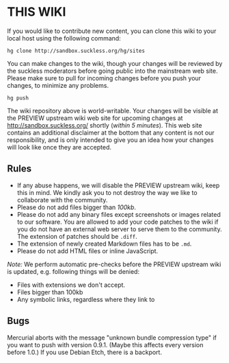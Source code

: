 THIS WIKI
=========
If you would like to contribute new content, you can clone this wiki to your
local host using the following command:

	hg clone http://sandbox.suckless.org/hg/sites

You can make changes to the wiki, though your changes will be reviewed by the
suckless moderators before going public into the mainstream web site. Please
make sure to pull for incoming changes before you push your changes, to
minimize any problems.

	hg push

The wiki repository above is world-writable. Your changes will be visible
at the PREVIEW upstream wiki web site for upcoming changes at
<http://sandbox.suckless.org/> shortly (*within 5 minutes*). This web site
contains an additional disclaimer at the bottom that any content is not our
responsibility, and is only intended to give you an idea how your changes will
look like once they are accepted. 

Rules
-----
* If any abuse happens, we will disable the PREVIEW upstream wiki, keep this
  in mind. We kindly ask you to not destroy the way we like to collaborate
  with the community.
* Please do not add files bigger than *100kb*.
* Please do not add any binary files except screenshots or images related to our software.
  You are allowed to add your code patches to the wiki if you do not have an
  external web server to serve them to the community. The extension of patches
  should be `.diff`.
* The extension of newly created Markdown files has to be `.md`.
* Please do not add HTML files or inline JavaScript.

*Note:* We perform automatic pre-checks before the PREVIEW upstream wiki is
updated, e.g. following things will be denied:

* Files with extensions we don't accept.
* Files bigger than 100kb
* Any symbolic links, regardless where they link to

Bugs
----
Mercurial aborts with the message "unknown bundle compression type" if you want
to push with version 0.9.1. (Maybe this affects every version before 1.0.)
If you use Debian Etch, there is a backport.
